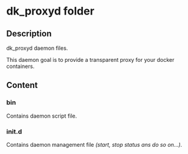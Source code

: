 # dk_proxyd folder

## Description

dk_proxyd daemon files. 

This daemon goal is to provide a transparent proxy for your docker containers.

## Content

### bin

Contains daemon script file.

### init.d

Contains daemon management file *(start, stop status ans do so on...)*.
